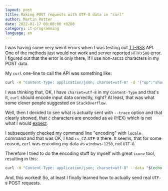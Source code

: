```yaml
---
layout: post
title: Making POST requests with UTF-8 data in "curl"
author: Martin Rotter
date: 2022-01-17 08:00:00 +0200
category: it-programming
language: en
---
```


I was having some very weird errors when I was testing out [TT-RSS](https://tt-rss.org/wiki/ApiReference) API. One of the methods just would not work and server reported `HTTP/500` error. I figured out that the error is only there, if I use non-`ASCII` characters in my POST data.

My `curl` one-line to call the API was something like:

```bash
curl -H "Content-Type: application/json; charset=utf-8" -d '{"op":"shareToPublished","title":"ččč","url":"https://aaa.cz","content":"aaa","sid":"XXX"}' 'https://TT_RSS_SERVER/api/'
```

I was thinking that, OK, I have `charset=utf-8` in my `Content-Type` and that's it, `curl` should encode input data correctly, right? At least, that was what some clever people suggested on `StackOverflow`.

Well, then I decided to see what is actually sent with `--trace` option and that clearly showed, that `č` characters are encoded as `e8` (HEX) which is not what I would [expect](https://symbl.cc/en/010D/).

I subsequently checked my command line "encoding" with `locale` command and that was OK, I had `cs_CZ.UTF-8` there. It seems, that for some reason, `curl` was encoding my data as `windows-1250`, not `UTF-8`.

Therefore I tried to do the encoding stuff by myself with great `iconv` tool, resulting in this:

```bash
curl -H "Content-Type: application/json; charset=utf-8" --data "$(echo -n '{"op":"shareToPublished","title":"ččč","url":"https://aaa.cz","content":"aaa","sid":"XXX"}' | iconv -f windows-1250 -t utf-8)" 'https://TT_RSS_SERVER/api/'
```

And, this worked! So, at least I finally learned how to actually send real `UTF-8` POST requests.
